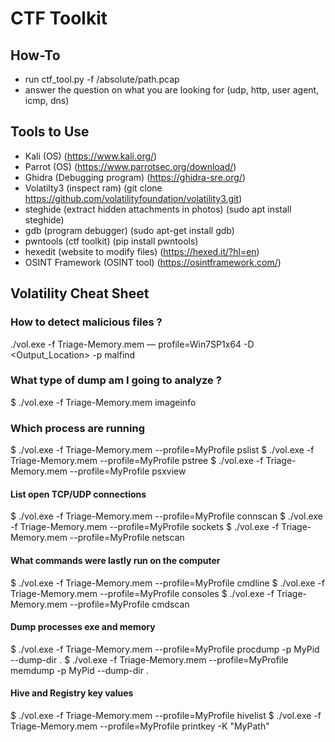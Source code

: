 # CTF Toolkit

## How-To
- run ctf_tool.py -f /absolute/path.pcap
- answer the question on what you are looking for (udp, http, user agent, icmp, dns)

## Tools to Use
- Kali (OS) (https://www.kali.org/)
- Parrot (OS) (https://www.parrotsec.org/download/)
- Ghidra (Debugging program) (https://ghidra-sre.org/)
- Volatilty3 (inspect ram) (git clone https://github.com/volatilityfoundation/volatility3.git)
- steghide (extract hidden attachments in photos) (sudo apt install steghide)
- gdb (program debugger) (sudo apt-get install gdb)
- pwntools (ctf toolkit) (pip install pwntools)
- hexedit (website to modify files) (https://hexed.it/?hl=en)
- OSINT Framework (OSINT tool) (https://osintframework.com/)

## Volatility Cheat Sheet

### How to detect malicious files ?
./vol.exe -f Triage-Memory.mem — profile=Win7SP1x64 -D <Output_Location> -p <PID >malfind

### What type of dump am I going to analyze ?
$ ./vol.exe -f Triage-Memory.mem imageinfo

### Which process are running
$ ./vol.exe -f Triage-Memory.mem --profile=MyProfile pslist
$ ./vol.exe -f Triage-Memory.mem --profile=MyProfile pstree
$ ./vol.exe -f Triage-Memory.mem --profile=MyProfile psxview

#### List open TCP/UDP connections
$ ./vol.exe -f Triage-Memory.mem --profile=MyProfile connscan
$ ./vol.exe -f Triage-Memory.mem --profile=MyProfile sockets
$ ./vol.exe -f Triage-Memory.mem --profile=MyProfile netscan

#### What commands were lastly run on the computer
$ ./vol.exe -f Triage-Memory.mem --profile=MyProfile cmdline
$ ./vol.exe -f Triage-Memory.mem --profile=MyProfile consoles
$ ./vol.exe -f Triage-Memory.mem --profile=MyProfile cmdscan

#### Dump processes exe and memory 
$ ./vol.exe -f Triage-Memory.mem --profile=MyProfile procdump -p MyPid --dump-dir .
$ ./vol.exe -f Triage-Memory.mem --profile=MyProfile memdump -p MyPid --dump-dir .

#### Hive and Registry key values
$ ./vol.exe -f Triage-Memory.mem --profile=MyProfile hivelist
$ ./vol.exe -f Triage-Memory.mem --profile=MyProfile printkey -K "MyPath"
